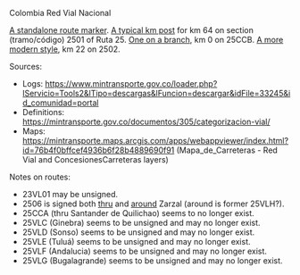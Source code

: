 Colombia Red Vial Nacional

[A standalone route marker](https://www.google.com/maps/@1.7545334,-77.2909335,3a,15y,340.29h,91.88t/data=!3m6!1e1!3m4!1sNP-wCRixRGc0MOmwZcZwzA!2e0!7i16384!8i8192?entry=ttu).
[A typical km post](https://www.google.com/maps/@1.1111923,-77.3859513,3a,15y,206.33h,74.56t/data=!3m6!1e1!3m4!1sqgaDvWJgrUJ7bPau9BOPQA!2e0!7i13312!8i6656?entry=ttu) for km 64 on section (tramo/código) 2501 of Ruta 25. [One on a branch](https://www.google.com/maps/@2.4293666,-76.620974,3a,15.4y,58.46h,78.33t/data=!3m6!1e1!3m4!1sAL6KmFQYKGpjKORnXCJsYw!2e0!7i13312!8i6656?entry=ttu), km 0 on 25CCB. [A more modern style](https://www.google.com/maps/@1.327848,-77.2786018,3a,15.1y,66.25h,84.67t/data=!3m6!1e1!3m4!1seV6LO_kjs2UBgw-KZ4p3BA!2e0!7i16384!8i8192?entry=ttu), km 22 on 2502.

Sources:
* Logs: https://www.mintransporte.gov.co/loader.php?lServicio=Tools2&lTipo=descargas&lFuncion=descargar&idFile=33245&id_comunidad=portal
* Definitions: https://mintransporte.gov.co/documentos/305/categorizacion-vial/
* Maps: https://mintransporte.maps.arcgis.com/apps/webappviewer/index.html?id=76b4f0bffcef4936b6f28b4889690f91 (Mapa_de_Carreteras - Red Vial and ConcesionesCarreteras layers)

Notes on routes:
* 23VL01 may be unsigned.
* 2506 is signed both [thru](https://www.google.com/maps/@4.3897972,-76.0689545,3a,15.8y,90.85h,66.69t/data=!3m6!1e1!3m4!1s8TM9oOuOvR3Yv71bnTxNGg!2e0!7i13312!8i6656?entry=ttu) and [around](https://www.google.com/maps/@4.3897331,-76.0624464,3a,32.2y,60.83h,81.67t/data=!3m6!1e1!3m4!1s4d6QRgVD2LG_aIHqduZZxQ!2e0!7i16384!8i8192?entry=ttu) Zarzal (around is former 25VLH?).
* 25CCA (thru Santander de Quilichao) seems to no longer exist.
* 25VLC (Ginebra) seems to be unsigned and may no longer exist.
* 25VLD (Sonso) seems to be unsigned and may no longer exist.
* 25VLE (Tuluá) seems to be unsigned and may no longer exist.
* 25VLF (Andalucia) seems to be unsigned and may no longer exist.
* 25VLG (Bugalagrande) seems to be unsigned and may no longer exist.
